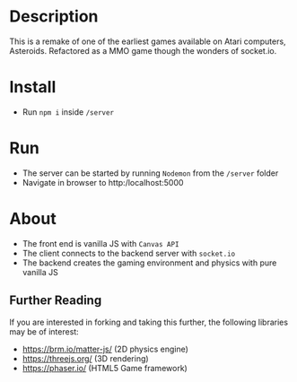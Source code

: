 # Description

This is a remake of one of the earliest games available on Atari computers, Asteroids. Refactored as a MMO game though the wonders of socket.io.

# Install

- Run `npm i` inside `/server`

# Run

- The server can be started by running `Nodemon` from the `/server` folder
- Navigate in browser to http:/localhost:5000

# About

- The front end is vanilla JS with `Canvas API`
- The client connects to the backend server with `socket.io`
- The backend creates the gaming environment and physics with pure vanilla JS

## Further Reading

If you are interested in forking and taking this further, the following libraries may be of interest:

- https://brm.io/matter-js/ (2D physics engine)
- https://threejs.org/ (3D rendering)
- https://phaser.io/ (HTML5 Game framework)
